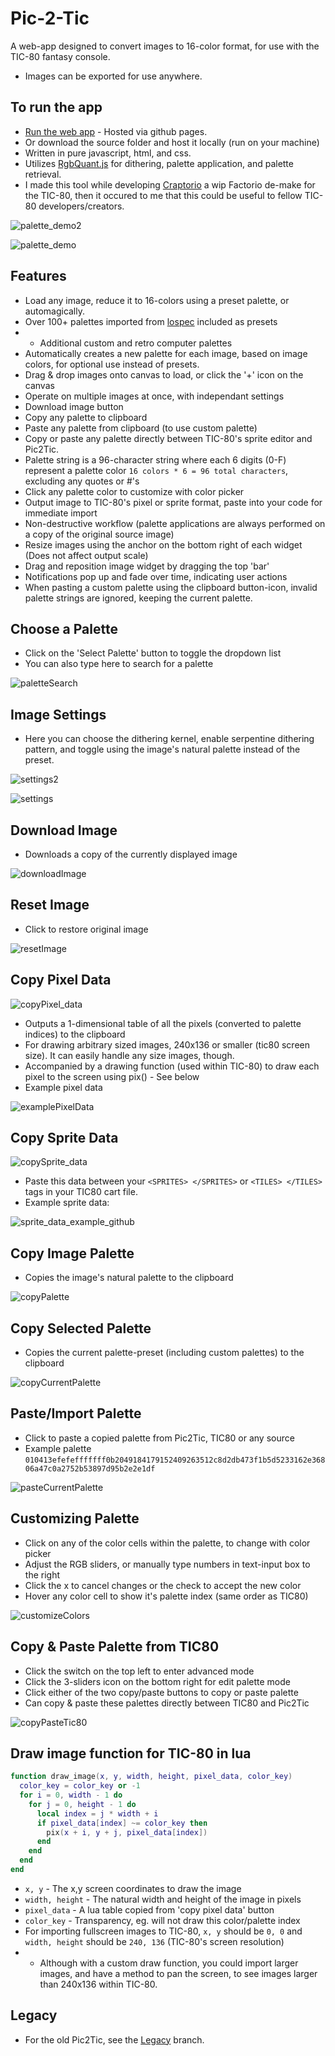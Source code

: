 # Pic-2-Tic

A web-app designed to convert images to 16-color format, for use with the TIC-80 fantasy console.
- Images can be exported for use anywhere.

## To run the app
- [Run the web app](https://archaicvirus.github.io/Pic-2-Tic/) - Hosted via github pages.
- Or download the source folder and host it locally (run on your machine)
- Written in pure javascript, html, and css.
- Utilizes [RgbQuant.js](https://github.com/leeoniya/RgbQuant.js) for dithering, palette application, and palette retrieval.
- I made this tool while developing [Craptorio](https://github.com/archaicvirus/Craptorio) a wip Factorio de-make for the TIC-80, then it occured to me that this could be useful to fellow TIC-80 developers/creators.

![palette_demo2](https://github.com/archaicvirus/Pic-2-Tic/assets/25288625/7d45f458-2ca3-45cd-8b02-fa57edcf6af6)

![palette_demo](https://github.com/archaicvirus/Pic-2-Tic/assets/25288625/c5654afd-5c4e-4e42-bdd0-08a7c6d42048)

## Features
- Load any image, reduce it to 16-colors using a preset palette, or automagically.
- Over 100+ palettes imported from [lospec](https://lospec.com/) included as presets
- + Additional custom and retro computer palettes
- Automatically creates a new palette for each image, based on image colors, for optional use instead of presets.
- Drag & drop images onto canvas to load, or click the '+' icon on the canvas
- Operate on multiple images at once, with independant settings
- Download image button
- Copy any palette to clipboard
- Paste any palette from clipboard (to use custom palette)
- Copy or paste any palette directly between TIC-80's sprite editor and Pic2Tic.
- Palette string is a 96-character string where each 6 digits (0-F) represent a palette color `16 colors * 6 = 96 total characters`, excluding any quotes or #'s
- Click any palette color to customize with color picker
- Output image to TIC-80's pixel or sprite format, paste into your code for immediate import
- Non-destructive workflow (palette applications are always performed on a copy of the original source image)
- Resize images using the anchor on the bottom right of each widget (Does not affect output scale)
- Drag and reposition image widget by dragging the top 'bar'
- Notifications pop up and fade over time, indicating user actions
- When pasting a custom palette using the clipboard button-icon, invalid palette strings are ignored, keeping the current palette.

## Choose a Palette
- Click on the 'Select Palette' button to toggle the dropdown list
- You can also type here to search for a palette


![paletteSearch](https://github.com/archaicvirus/Pic-2-Tic/assets/25288625/ea5bdb3a-e17f-4233-b745-2ec3d69e7f25)



## Image Settings
- Here you can choose the dithering kernel, enable serpentine dithering pattern, and toggle using the image's natural palette instead of the preset.

![settings2](https://github.com/archaicvirus/Pic-2-Tic/assets/25288625/14a249c9-a8b7-488f-b264-180d44f7ec2b)


![settings](https://github.com/archaicvirus/Pic-2-Tic/assets/25288625/1cde7ac6-52ca-439b-9acd-ab8633b5174e)

## Download Image
- Downloads a copy of the currently displayed image

![downloadImage](https://github.com/archaicvirus/Pic-2-Tic/assets/25288625/ae3e7009-801f-496b-a99b-c43bf524f6c2)

## Reset Image
- Click to restore original image
 
![resetImage](https://github.com/archaicvirus/Pic-2-Tic/assets/25288625/dfc865f1-b280-4435-b7dc-1b21d2fd2fc8)


## Copy Pixel Data
![copyPixel_data](https://github.com/archaicvirus/Pic-2-Tic/assets/25288625/451534be-5688-4494-ac90-8bb4c573971b)
- Outputs a 1-dimensional table of all the pixels (converted to palette indices) to the clipboard
- For drawing arbitrary sized images, 240x136 or smaller (tic80 screen size). It can easily handle any size images, though.
- Accompanied by a drawing function (used within TIC-80) to draw each pixel to the screen using pix() - See below
- Example pixel data

![examplePixelData](https://github.com/archaicvirus/Pic-2-Tic/assets/25288625/2072271a-b11f-488a-8e06-ba9f891c26d5)


## Copy Sprite Data
![copySprite_data](https://github.com/archaicvirus/Pic-2-Tic/assets/25288625/657026f0-ae9e-40c4-82b5-69a0342ab8c6)

- Paste this data between your `<SPRITES> </SPRITES>` or `<TILES> </TILES>` tags in your TIC80 cart file.
- Example sprite data:

![sprite_data_example_github](https://github.com/archaicvirus/Pic-2-Tic/assets/25288625/1e10e8d6-540b-4145-aabd-7f94bdf14fb6)


## Copy Image Palette
- Copies the image's natural palette to the clipboard

![copyPalette](https://github.com/archaicvirus/Pic-2-Tic/assets/25288625/302c3807-cb8c-4598-82e7-297a332a8c48)


## Copy Selected Palette
- Copies the current palette-preset (including custom palettes) to the clipboard

![copyCurrentPalette](https://github.com/archaicvirus/Pic-2-Tic/assets/25288625/5150264a-f0a7-498d-8057-8ccb9a6cab20)


## Paste/Import Palette
- Click to paste a copied palette from Pic2Tic, TIC80 or any source
- Example palette `010413efefefffffff0b2049184179152409263512c8d2db473f1b5d5233162e36806a47c0a2752b53897d95b2e2e1df`

![pasteCurrentPalette](https://github.com/archaicvirus/Pic-2-Tic/assets/25288625/6a8cf8e9-0b8b-4dee-bba0-4a4de67d41aa)



## Customizing Palette
- Click on any of the color cells within the palette, to change with color picker
- Adjust the RGB sliders, or manually type numbers in text-input box to the right
- Click the x to cancel changes or the check to accept the new color
- Hover any color cell to show it's palette index (same order as TIC80)

![customizeColors](https://github.com/archaicvirus/Pic-2-Tic/assets/25288625/9d7c0792-106f-4057-8de3-cd4db79706d4)

## Copy & Paste Palette from TIC80
- Click the switch on the top left to enter advanced mode
- Click the 3-sliders icon on the bottom right for edit palette mode
- Click either of the two copy/paste buttons to copy or paste palette
- Can copy & paste these palettes directly between TIC80 and Pic2Tic

![copyPasteTic80](https://github.com/archaicvirus/Pic-2-Tic/assets/25288625/7b1e6e0a-8d82-4b26-a582-60deee4b16ef)



## Draw image function for TIC-80 in lua

```lua
function draw_image(x, y, width, height, pixel_data, color_key)
  color_key = color_key or -1
  for i = 0, width - 1 do
    for j = 0, height - 1 do
      local index = j * width + i
      if pixel_data[index] ~= color_key then
        pix(x + i, y + j, pixel_data[index])
      end
    end
  end
end
```

- `x, y` - The x,y screen coordinates to draw the image
- `width, height` - The natural width and height of the image in pixels
- `pixel_data` - A lua table copied from 'copy pixel data' button
- `color_key` - Transparency, eg. will not draw this color/palette index
- For importing fullscreen images to TIC-80, `x, y` should be `0, 0` and `width, height` should be `240, 136` (TIC-80's screen resolution)
- - Although with a custom draw function, you could import larger images, and have a method to pan the screen, to see images larger than 240x136 within TIC-80.

## Legacy
- For the old Pic2Tic, see the [Legacy](https://github.com/archaicvirus/Pic-2-Tic/tree/legacy) branch.
